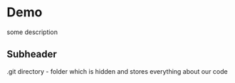 # Demo
some description

## Subheader

.git directory - folder which is hidden and stores everything about our code
